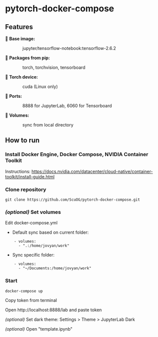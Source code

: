 # pytorch-docker-compose
## Features
:flashlight: **Base image:**

&emsp;&emsp;&emsp;&emsp;jupyter/tensorflow-notebook:tensorflow-2.6.2

:flashlight: **Packages from pip:**

&emsp;&emsp;&emsp;&emsp;torch, torchvision, tensorboard

:flashlight: **Torch device:**

&emsp;&emsp;&emsp;&emsp;cuda (Linux only)

:flashlight: **Ports:**

&emsp;&emsp;&emsp;&emsp;8888 for JupyterLab, 6060 for Tensorboard

:flashlight: **Volumes:**

&emsp;&emsp;&emsp;&emsp;sync from local directory
## How to run
### Install Docker Engine, Docker Compose, NVIDIA Container Toolkit
Instructions: https://docs.nvidia.com/datacenter/cloud-native/container-toolkit/install-guide.html
### Clone repository
    git clone https://github.com/ScuOG/pytorch-docker-compose.git
### *(optional)* Set volumes
Edit docker-compose.yml

- Default sync based on current folder:
```
    - volumes:
      - ".:/home/jovyan/work"
```
- Sync specific folder:
```
    - volumes:
      - "~/Documents:/home/jovyan/work"
```
### Start
```
docker-compose up
```
Copy token from terminal

Open http://localhost:8888/lab and paste token

*(optional)*    Set dark theme: Settings > Theme > JupyterLab Dark

*(optional)*    Open "template.ipynb"

